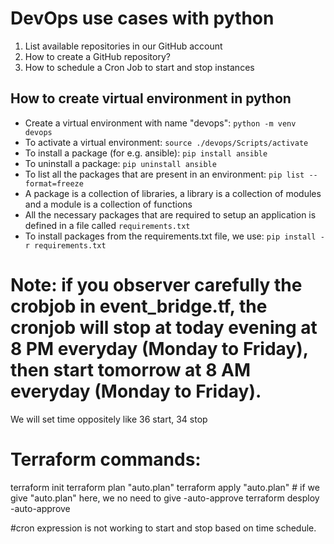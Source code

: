 # DevOps use cases with python

1. List available repositories in our GitHub account
2. How to create a GitHub repository?
3. How to schedule a Cron Job to start and stop instances

## How to create virtual environment in python

- Create a virtual environment with name "devops": `python -m venv devops`
- To activate a virtual environment: `source ./devops/Scripts/activate`
- To install a package (for e.g. ansible): `pip install ansible`
- To uninstall a package: `pip uninstall ansible`
- To list all the packages that are present in an environment: `pip list --format=freeze`
- A package is a collection of libraries, a library is a collection of modules and a module is a collection of functions
- All the necessary packages that are required to setup an application is defined in a file called `requirements.txt`
- To install packages from the requirements.txt file, we use: `pip install -r requirements.txt`



# Note: if you observer carefully the crobjob in event_bridge.tf,  the cronjob will stop at today evening at 8 PM everyday (Monday to Friday), then start tomorrow at 8 AM everyday (Monday to Friday).

We will set time oppositely like 36 start, 34 stop

Terraform commands:
==================
terraform init
terraform plan "auto.plan"
terraform apply "auto.plan"  # if we give "auto.plan" here, we no need to give -auto-approve
terraform desploy -auto-approve


#cron expression is not working to start and stop based on time schedule.








